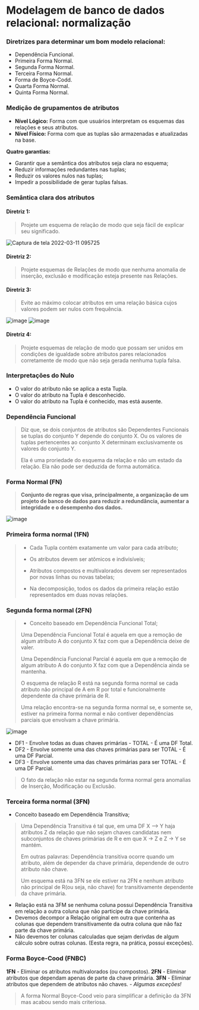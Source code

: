# Modelagem de banco de dados relacional: normalização

### Diretrizes para determinar um bom modelo relacional:

- Dependência Funcional.
- Primeira Forma Normal.
- Segunda Forma Normal.
- Terceira Forma Normal.
- Forma de Boyce-Codd.
- Quarta Forma Normal.
- Quinta Forma Normal.

### Medição de grupamentos de atributos

- **Nível Lógico:** Forma com que usuários interpretam os esquemas das relações e seus atributos.
- **Nível Físico:** Forma com que as tuplas são armazenadas e atualizadas na base.

**Quatro garantias:**

- Garantir que a semântica dos atributos seja clara no esquema;
- Reduzir informações redundantes nas tuplas;
- Reduzir os valores nulos nas tuplas;
- Impedir a possibilidade de gerar tuplas falsas.

### Semântica clara dos atributos

#### Diretriz 1:

> Projete um esquema de relação de modo que seja fácil de explicar seu significado.
 
![Captura de tela 2022-03-11 095725](https://user-images.githubusercontent.com/86432208/157870845-5cefbea4-82c9-4b2c-a89f-cf2e2c810db0.png)

#### Diretriz 2: 

> Projete esquemas de Relações de modo que nenhuma anomalia de inserção, exclusão e modificação esteja presente nas Relações.

#### Diretriz 3:

> Evite ao máximo colocar atributos em uma relação básica cujos valores podem ser nulos com frequência.

![image](https://user-images.githubusercontent.com/86432208/157895229-fd8dbeed-295b-4a72-bf2f-911359203c14.png)
![image](https://user-images.githubusercontent.com/86432208/157895381-a503cd27-dd3f-4dc9-a5c8-521840714186.png)

#### Diretriz 4:

> Projete esquemas de relação de modo que possam ser unidos em condições de igualdade sobre atributos pares relacionados corretamente de modo que não seja gerada nenhuma tupla falsa.



### Interpretações do Nulo

- O valor do atributo não se aplica a esta Tupla.
- O valor do atributo na Tupla é desconhecido.
- O valor do atributo na Tupla é conhecido, mas está ausente.

### Dependência Funcional

> Diz que, se dois conjuntos de atributos são Dependentes Funcionais se tuplas do conjunto Y depende do conjunto X. Ou os valores de tuplas pertencentes ao conjunto X determinam exclusivamente os valores do conjunto Y.
> 
> Ela é uma proriedade do esquema da relação e não um estado da relação. Ela não pode ser deduzida de forma automática.

### Forma Normal (FN)

> **Conjunto de regras que visa, principalmente, a organização de um projeto de banco de dados para reduzir a redundância, aumentar a integridade e o desempenho dos dados.**

![image](https://user-images.githubusercontent.com/86432208/158438809-dabbe4e7-917b-4e6c-ae07-ae3a4bf690fe.png)

### Primeira forma normal (1FN)

> - Cada Tupla contém exatamente um valor para cada atributo;
> 
> - Os atributos devem ser atômicos e indivisíveis;
> 
> - Atributos compostos e multivalorados devem ser representados por novas linhas ou novas tabelas;
> 
> - Na decomposição, todos os dados da primeira relação estão representados em duas novas relações.

### Segunda forma normal (2FN)

> - Conceito baseado em Dependência Funcional Total;
> 
>  Uma Dependência Funcional Total é aquela em que a remoção de algum atributo A do conjunto X faz com que a Dependência deixe de valer.
>
>  Uma Dependência Funcional Parcial é aquela em que a remoção de algum atributo A do conjunto X faz com que a Dependência ainda se mantenha.
>  
>  O esquema de relação R está na segunda forma normal se cada atributo não principal de A em R por total e funcionalmente dependente da chave primária de R.
>  
>  Uma relação encontra-se na segunda forma normal se, e somente se, estiver na primeira forma normal e não contiver dependências parciais que envolvam a chave primária.

![image](https://user-images.githubusercontent.com/86432208/158670390-b747fe32-6901-4e16-81a4-1c42608ad201.png)

- DF1 - Envolve todas as duas chaves primárias - TOTAL - É uma DF Total.
- DF2 - Envolve somente uma das chaves primárias para ser TOTAL - É uma DF Parcial.
- DF3 - Envolve somente uma das chaves primárias para ser TOTAL - É uma DF Parcial.

> O fato da relação não estar na segunda forma normal gera anomalias de Inserção, Modificação ou Exclusão.

### Terceira forma normal (3FN)

- Conceito baseado em Dependência Transitiva;

> Uma Dependência Transitiva é tal que, em uma DF X --> Y haja atributos Z da relação que não sejam chaves candidatas nem subconjuntos de chaves primárias de R e em que X -> Z e Z -> Y se mantém.
> 
> Em outras palavras: Dependência transitiva ocorre quando um atributo, além de depender da chave primária, dependende de outro atributo não chave. 
> 
> Um esquema está na 3FN se ele estiver na 2FN e nenhum atributo não principal de R(ou seja, não chave) for transitivamente dependente da chave primária.

- Relação está na 3FM se nenhuma coluna possui Dependência Transitiva em relação a outra coluna que não participe da chave primária.
- Devemos decompor a Relação original em outra que contenha as colunas que dependem transitivamente da outra coluna que não faz parte da chave primária.
- Não devemos ter colunas calculadas que sejam derivdas de algum cálculo sobre outras colunas. (Eesta regra, na prática, possui exceções).

### Forma Boyce-Cood (FNBC)

**1FN** - Eliminar os atributos multivalorados (ou compostos). 
**2FN** - Eliminar atributos que dependam apenas de parte da chave primária.
**3FN** - Eliminar atributos que dependem de atributos não chaves. - *Algumas exceções!*

> A forma Normal Boyce-Cood veio para simplificar a definição da 3FN mas acabou sendo mais criteriosa.
